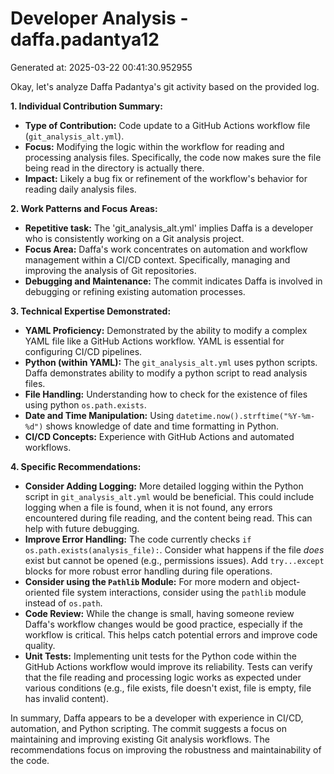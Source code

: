 # Developer Analysis - daffa.padantya12
Generated at: 2025-03-22 00:41:30.952955

Okay, let's analyze Daffa Padantya's git activity based on the provided log.

**1. Individual Contribution Summary:**

*   **Type of Contribution:** Code update to a GitHub Actions workflow file (`git_analysis_alt.yml`).
*   **Focus:**  Modifying the logic within the workflow for reading and processing analysis files. Specifically, the code now makes sure the file being read in the directory is actually there.
*   **Impact:**  Likely a bug fix or refinement of the workflow's behavior for reading daily analysis files.

**2. Work Patterns and Focus Areas:**

*   **Repetitive task:** The 'git_analysis_alt.yml' implies Daffa is a developer who is consistently working on a Git analysis project.
*   **Focus Area:** Daffa's work concentrates on automation and workflow management within a CI/CD context. Specifically, managing and improving the analysis of Git repositories.
*   **Debugging and Maintenance:** The commit indicates Daffa is involved in debugging or refining existing automation processes.

**3. Technical Expertise Demonstrated:**

*   **YAML Proficiency:** Demonstrated by the ability to modify a complex YAML file like a GitHub Actions workflow.  YAML is essential for configuring CI/CD pipelines.
*   **Python (within YAML):**  The `git_analysis_alt.yml` uses python scripts. Daffa demonstrates ability to modify a python script to read analysis files.
*   **File Handling:** Understanding how to check for the existence of files using python `os.path.exists`.
*   **Date and Time Manipulation:** Using `datetime.now().strftime("%Y-%m-%d")` shows knowledge of date and time formatting in Python.
*   **CI/CD Concepts:**  Experience with GitHub Actions and automated workflows.

**4. Specific Recommendations:**

*   **Consider Adding Logging:**  More detailed logging within the Python script in `git_analysis_alt.yml` would be beneficial. This could include logging when a file is found, when it is not found, any errors encountered during file reading, and the content being read. This can help with future debugging.
*   **Improve Error Handling:**  The code currently checks `if os.path.exists(analysis_file):`. Consider what happens if the file *does* exist but cannot be opened (e.g., permissions issues).  Add `try...except` blocks for more robust error handling during file operations.
*   **Consider using the `Pathlib` Module:** For more modern and object-oriented file system interactions, consider using the `pathlib` module instead of `os.path`.
*   **Code Review:**  While the change is small, having someone review Daffa's workflow changes would be good practice, especially if the workflow is critical.  This helps catch potential errors and improve code quality.
*   **Unit Tests:** Implementing unit tests for the Python code within the GitHub Actions workflow would improve its reliability. Tests can verify that the file reading and processing logic works as expected under various conditions (e.g., file exists, file doesn't exist, file is empty, file has invalid content).

In summary, Daffa appears to be a developer with experience in CI/CD, automation, and Python scripting. The commit suggests a focus on maintaining and improving existing Git analysis workflows.  The recommendations focus on improving the robustness and maintainability of the code.

